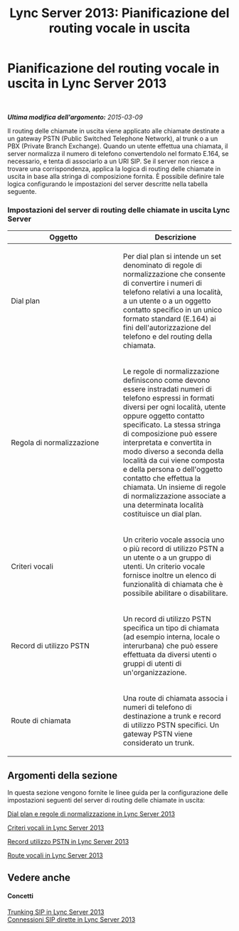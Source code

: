 ﻿---
title: 'Lync Server 2013: Pianificazione del routing vocale in uscita'
TOCTitle: Pianificazione del routing vocale in uscita
ms:assetid: 37c55fa4-175a-4190-b9e4-c2e5ac7b9261
ms:mtpsurl: https://technet.microsoft.com/it-it/library/Gg425853(v=OCS.15)
ms:contentKeyID: 49300197
ms.date: 08/24/2015
mtps_version: v=OCS.15
ms.translationtype: HT
---

# Pianificazione del routing vocale in uscita in Lync Server 2013

 

_**Ultima modifica dell'argomento:** 2015-03-09_

Il routing delle chiamate in uscita viene applicato alle chiamate destinate a un gateway PSTN (Public Switched Telephone Network), al trunk o a un PBX (Private Branch Exchange). Quando un utente effettua una chiamata, il server normalizza il numero di telefono convertendolo nel formato E.164, se necessario, e tenta di associarlo a un URI SIP. Se il server non riesce a trovare una corrispondenza, applica la logica di routing delle chiamate in uscita in base alla stringa di composizione fornita. È possibile definire tale logica configurando le impostazioni del server descritte nella tabella seguente.

### Impostazioni del server di routing delle chiamate in uscita Lync Server

<table>
<colgroup>
<col style="width: 50%" />
<col style="width: 50%" />
</colgroup>
<thead>
<tr class="header">
<th>Oggetto</th>
<th>Descrizione</th>
</tr>
</thead>
<tbody>
<tr class="odd">
<td><p>Dial plan</p></td>
<td><p>Per dial plan si intende un set denominato di regole di normalizzazione che consente di convertire i numeri di telefono relativi a una località, a un utente o a un oggetto contatto specifico in un unico formato standard (E.164) ai fini dell'autorizzazione del telefono e del routing della chiamata.</p></td>
</tr>
<tr class="even">
<td><p>Regola di normalizzazione</p></td>
<td><p>Le regole di normalizzazione definiscono come devono essere instradati numeri di telefono espressi in formati diversi per ogni località, utente oppure oggetto contatto specificato. La stessa stringa di composizione può essere interpretata e convertita in modo diverso a seconda della località da cui viene composta e della persona o dell'oggetto contatto che effettua la chiamata. Un insieme di regole di normalizzazione associate a una determinata località costituisce un dial plan.</p></td>
</tr>
<tr class="odd">
<td><p>Criteri vocali</p></td>
<td><p>Un criterio vocale associa uno o più record di utilizzo PSTN a un utente o a un gruppo di utenti. Un criterio vocale fornisce inoltre un elenco di funzionalità di chiamata che è possibile abilitare o disabilitare.</p></td>
</tr>
<tr class="even">
<td><p>Record di utilizzo PSTN</p></td>
<td><p>Un record di utilizzo PSTN specifica un tipo di chiamata (ad esempio interna, locale o interurbana) che può essere effettuata da diversi utenti o gruppi di utenti di un'organizzazione.</p></td>
</tr>
<tr class="odd">
<td><p>Route di chiamata</p></td>
<td><p>Una route di chiamata associa i numeri di telefono di destinazione a trunk e record di utilizzo PSTN specifici. Un gateway PSTN viene considerato un trunk.</p></td>
</tr>
</tbody>
</table>


## Argomenti della sezione

In questa sezione vengono fornite le linee guida per la configurazione delle impostazioni seguenti del server di routing delle chiamate in uscita:

   [Dial plan e regole di normalizzazione in Lync Server 2013](lync-server-2013-dial-plans-and-normalization-rules.md)  

   [Criteri vocali in Lync Server 2013](lync-server-2013-voice-policies.md)  

   [Record utilizzo PSTN in Lync Server 2013](lync-server-2013-pstn-usage-records.md)  

   [Route vocali in Lync Server 2013](lync-server-2013-voice-routes.md)  

## Vedere anche

#### Concetti

[Trunking SIP in Lync Server 2013](lync-server-2013-sip-trunking.md)  
[Connessioni SIP dirette in Lync Server 2013](lync-server-2013-direct-sip-connections.md)

